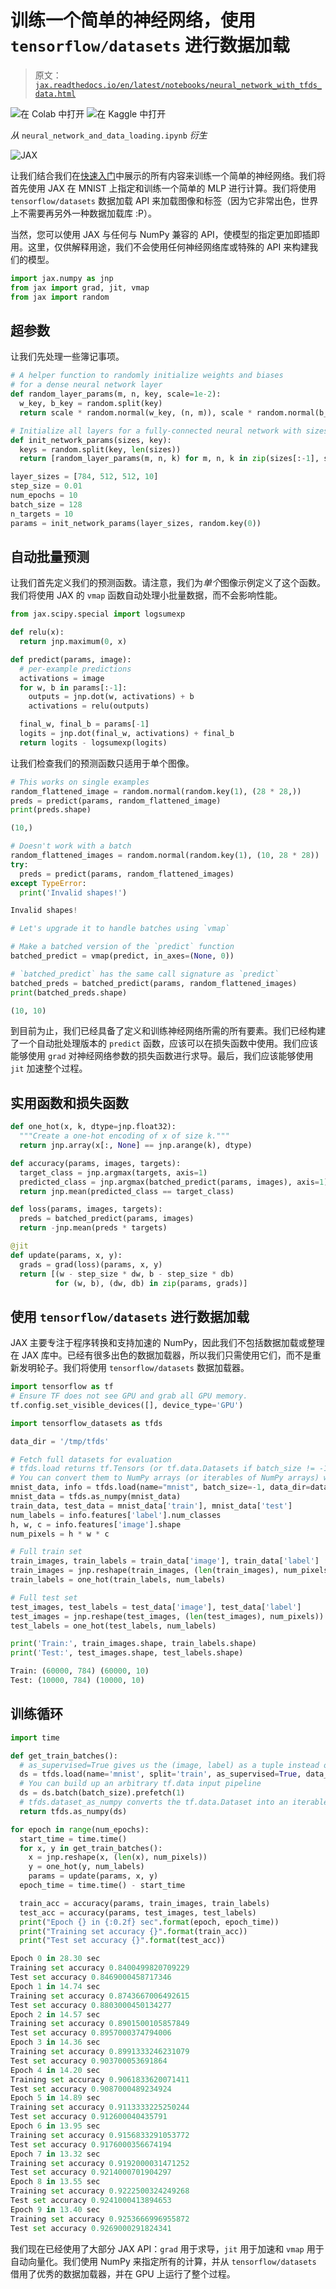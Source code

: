 # 训练一个简单的神经网络，使用 `tensorflow/datasets` 进行数据加载

> 原文：[`jax.readthedocs.io/en/latest/notebooks/neural_network_with_tfds_data.html`](https://jax.readthedocs.io/en/latest/notebooks/neural_network_with_tfds_data.html)

![在 Colab 中打开](https://colab.research.google.com/github/google/jax/blob/main/docs/notebooks/neural_network_with_tfds_data.ipynb) ![在 Kaggle 中打开](https://kaggle.com/kernels/welcome?src=https://github.com/google/jax/blob/main/docs/notebooks/neural_network_with_tfds_data.ipynb)

*从* `neural_network_and_data_loading.ipynb` *衍生*

![JAX](img/5f620f90762a1045911438d68b694265.png)

让我们结合我们在[快速入门](https://jax.readthedocs.io/en/latest/quickstart.html)中展示的所有内容来训练一个简单的神经网络。我们将首先使用 JAX 在 MNIST 上指定和训练一个简单的 MLP 进行计算。我们将使用 `tensorflow/datasets` 数据加载 API 来加载图像和标签（因为它非常出色，世界上不需要再另外一种数据加载库 :P）。

当然，您可以使用 JAX 与任何与 NumPy 兼容的 API，使模型的指定更加即插即用。这里，仅供解释用途，我们不会使用任何神经网络库或特殊的 API 来构建我们的模型。

```py
import jax.numpy as jnp
from jax import grad, jit, vmap
from jax import random 
```

## 超参数

让我们先处理一些簿记事项。

```py
# A helper function to randomly initialize weights and biases
# for a dense neural network layer
def random_layer_params(m, n, key, scale=1e-2):
  w_key, b_key = random.split(key)
  return scale * random.normal(w_key, (n, m)), scale * random.normal(b_key, (n,))

# Initialize all layers for a fully-connected neural network with sizes "sizes"
def init_network_params(sizes, key):
  keys = random.split(key, len(sizes))
  return [random_layer_params(m, n, k) for m, n, k in zip(sizes[:-1], sizes[1:], keys)]

layer_sizes = [784, 512, 512, 10]
step_size = 0.01
num_epochs = 10
batch_size = 128
n_targets = 10
params = init_network_params(layer_sizes, random.key(0)) 
```

## 自动批量预测

让我们首先定义我们的预测函数。请注意，我们为*单个*图像示例定义了这个函数。我们将使用 JAX 的 `vmap` 函数自动处理小批量数据，而不会影响性能。

```py
from jax.scipy.special import logsumexp

def relu(x):
  return jnp.maximum(0, x)

def predict(params, image):
  # per-example predictions
  activations = image
  for w, b in params[:-1]:
    outputs = jnp.dot(w, activations) + b
    activations = relu(outputs)

  final_w, final_b = params[-1]
  logits = jnp.dot(final_w, activations) + final_b
  return logits - logsumexp(logits) 
```

让我们检查我们的预测函数只适用于单个图像。

```py
# This works on single examples
random_flattened_image = random.normal(random.key(1), (28 * 28,))
preds = predict(params, random_flattened_image)
print(preds.shape) 
```

```py
(10,) 
```

```py
# Doesn't work with a batch
random_flattened_images = random.normal(random.key(1), (10, 28 * 28))
try:
  preds = predict(params, random_flattened_images)
except TypeError:
  print('Invalid shapes!') 
```

```py
Invalid shapes! 
```

```py
# Let's upgrade it to handle batches using `vmap`

# Make a batched version of the `predict` function
batched_predict = vmap(predict, in_axes=(None, 0))

# `batched_predict` has the same call signature as `predict`
batched_preds = batched_predict(params, random_flattened_images)
print(batched_preds.shape) 
```

```py
(10, 10) 
```

到目前为止，我们已经具备了定义和训练神经网络所需的所有要素。我们已经构建了一个自动批处理版本的 `predict` 函数，应该可以在损失函数中使用。我们应该能够使用 `grad` 对神经网络参数的损失函数进行求导。最后，我们应该能够使用 `jit` 加速整个过程。

## 实用函数和损失函数

```py
def one_hot(x, k, dtype=jnp.float32):
  """Create a one-hot encoding of x of size k."""
  return jnp.array(x[:, None] == jnp.arange(k), dtype)

def accuracy(params, images, targets):
  target_class = jnp.argmax(targets, axis=1)
  predicted_class = jnp.argmax(batched_predict(params, images), axis=1)
  return jnp.mean(predicted_class == target_class)

def loss(params, images, targets):
  preds = batched_predict(params, images)
  return -jnp.mean(preds * targets)

@jit
def update(params, x, y):
  grads = grad(loss)(params, x, y)
  return [(w - step_size * dw, b - step_size * db)
          for (w, b), (dw, db) in zip(params, grads)] 
```

## 使用 `tensorflow/datasets` 进行数据加载

JAX 主要专注于程序转换和支持加速的 NumPy，因此我们不包括数据加载或整理在 JAX 库中。已经有很多出色的数据加载器，所以我们只需使用它们，而不是重新发明轮子。我们将使用 `tensorflow/datasets` 数据加载器。

```py
import tensorflow as tf
# Ensure TF does not see GPU and grab all GPU memory.
tf.config.set_visible_devices([], device_type='GPU')

import tensorflow_datasets as tfds

data_dir = '/tmp/tfds'

# Fetch full datasets for evaluation
# tfds.load returns tf.Tensors (or tf.data.Datasets if batch_size != -1)
# You can convert them to NumPy arrays (or iterables of NumPy arrays) with tfds.dataset_as_numpy
mnist_data, info = tfds.load(name="mnist", batch_size=-1, data_dir=data_dir, with_info=True)
mnist_data = tfds.as_numpy(mnist_data)
train_data, test_data = mnist_data['train'], mnist_data['test']
num_labels = info.features['label'].num_classes
h, w, c = info.features['image'].shape
num_pixels = h * w * c

# Full train set
train_images, train_labels = train_data['image'], train_data['label']
train_images = jnp.reshape(train_images, (len(train_images), num_pixels))
train_labels = one_hot(train_labels, num_labels)

# Full test set
test_images, test_labels = test_data['image'], test_data['label']
test_images = jnp.reshape(test_images, (len(test_images), num_pixels))
test_labels = one_hot(test_labels, num_labels) 
```

```py
print('Train:', train_images.shape, train_labels.shape)
print('Test:', test_images.shape, test_labels.shape) 
```

```py
Train: (60000, 784) (60000, 10)
Test: (10000, 784) (10000, 10) 
```

## 训练循环

```py
import time

def get_train_batches():
  # as_supervised=True gives us the (image, label) as a tuple instead of a dict
  ds = tfds.load(name='mnist', split='train', as_supervised=True, data_dir=data_dir)
  # You can build up an arbitrary tf.data input pipeline
  ds = ds.batch(batch_size).prefetch(1)
  # tfds.dataset_as_numpy converts the tf.data.Dataset into an iterable of NumPy arrays
  return tfds.as_numpy(ds)

for epoch in range(num_epochs):
  start_time = time.time()
  for x, y in get_train_batches():
    x = jnp.reshape(x, (len(x), num_pixels))
    y = one_hot(y, num_labels)
    params = update(params, x, y)
  epoch_time = time.time() - start_time

  train_acc = accuracy(params, train_images, train_labels)
  test_acc = accuracy(params, test_images, test_labels)
  print("Epoch {} in {:0.2f} sec".format(epoch, epoch_time))
  print("Training set accuracy {}".format(train_acc))
  print("Test set accuracy {}".format(test_acc)) 
```

```py
Epoch 0 in 28.30 sec
Training set accuracy 0.8400499820709229
Test set accuracy 0.8469000458717346
Epoch 1 in 14.74 sec
Training set accuracy 0.8743667006492615
Test set accuracy 0.8803000450134277
Epoch 2 in 14.57 sec
Training set accuracy 0.8901500105857849
Test set accuracy 0.8957000374794006
Epoch 3 in 14.36 sec
Training set accuracy 0.8991333246231079
Test set accuracy 0.903700053691864
Epoch 4 in 14.20 sec
Training set accuracy 0.9061833620071411
Test set accuracy 0.9087000489234924
Epoch 5 in 14.89 sec
Training set accuracy 0.9113333225250244
Test set accuracy 0.912600040435791
Epoch 6 in 13.95 sec
Training set accuracy 0.9156833291053772
Test set accuracy 0.9176000356674194
Epoch 7 in 13.32 sec
Training set accuracy 0.9192000031471252
Test set accuracy 0.9214000701904297
Epoch 8 in 13.55 sec
Training set accuracy 0.9222500324249268
Test set accuracy 0.9241000413894653
Epoch 9 in 13.40 sec
Training set accuracy 0.9253666996955872
Test set accuracy 0.9269000291824341 
```

我们现在已经使用了大部分 JAX API：`grad` 用于求导，`jit` 用于加速和 `vmap` 用于自动向量化。我们使用 NumPy 来指定所有的计算，并从 `tensorflow/datasets` 借用了优秀的数据加载器，并在 GPU 上运行了整个过程。
